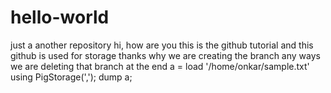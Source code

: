 # hello-world
just a another repository
hi, how are you 
this is the github tutorial and this github is used for storage
thanks
why we are creating the branch any ways we are deleting that branch at the end
a = load '/home/onkar/sample.txt' using PigStorage(',');
dump a;
